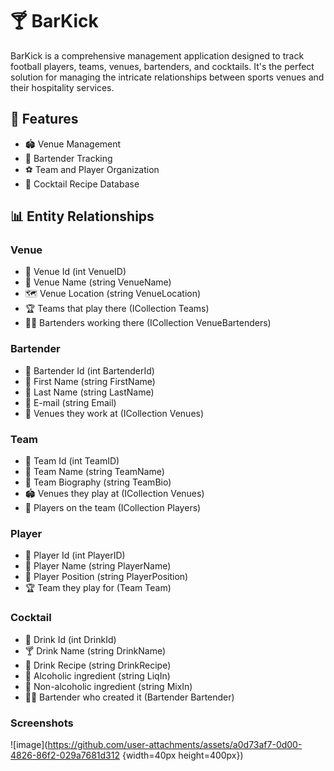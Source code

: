 # 🍸 BarKick

BarKick is a comprehensive management application designed to track football players, teams, venues, bartenders, and cocktails. It's the perfect solution for managing the intricate relationships between sports venues and their hospitality services.

## 🌟 Features

- 🏟️ Venue Management
- 🍹 Bartender Tracking
- ⚽ Team and Player Organization
- 🥂 Cocktail Recipe Database

## 📊 Entity Relationships

### Venue
- 🔑 Venue Id (int VenueID)
- 📍 Venue Name (string VenueName)
- 🗺️ Venue Location (string VenueLocation)
- 🏆 Teams that play there (ICollection Teams)
- 👨‍🍳 Bartenders working there (ICollection VenueBartenders)

### Bartender
- 🔑 Bartender Id (int BartenderId)
- 👤 First Name (string FirstName)
- 👤 Last Name (string LastName)
- 📧 E-mail (string Email)
- 🏢 Venues they work at (ICollection Venues)

### Team
- 🔑 Team Id (int TeamID)
- 🏅 Team Name (string TeamName)
- 📜 Team Biography (string TeamBio)
- 🏟️ Venues they play at (ICollection Venues)
- 👥 Players on the team (ICollection Players)

### Player
- 🔑 Player Id (int PlayerID)
- 👤 Player Name (string PlayerName)
- 🎽 Player Position (string PlayerPosition)
- 🏆 Team they play for (Team Team)

### Cocktail
- 🔑 Drink Id (int DrinkId)
- 🍸 Drink Name (string DrinkName)
- 📝 Drink Recipe (string DrinkRecipe)
- 🥃 Alcoholic ingredient (string LiqIn)
- 🧉 Non-alcoholic ingredient (string MixIn)
- 👨‍🍳 Bartender who created it (Bartender Bartender)


### Screenshots
![image](https://github.com/user-attachments/assets/a0d73af7-0d00-4826-86f2-029a7681d312 {width=40px height=400px}) 

